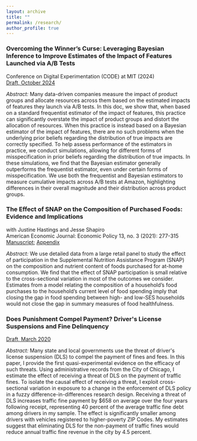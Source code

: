 ```yaml
---
layout: archive
title: ""
permalink: /research/
author_profile: true
---
```


### Overcoming the Winner’s Curse: Leveraging Bayesian Inference to Improve Estimates of the Impact of Features Launched via A/B Tests
Conference on Digital Experimentation (CODE) at MIT (2024) <br/>
[Draft, October 2024](https://www.amazon.science/publications/overcoming-the-winners-curse-leveraging-bayesian-inference-to-improve-estimates-of-the-impact-of-features-launched-via-a-b-tests)

*Abstract:* Many data-driven companies measure the impact of product groups and allocate resources across them based on the estimated impacts of features they launch via A/B tests. In this doc, we show that, when based on a standard frequentist estimator of the impact of features, this practice can significantly overstate the impact of product groups and distort the allocation of resources. When this practice is instead based on a Bayesian estimator of the impact of features, there are no such problems when the underlying prior beliefs regarding the distribution of true impacts are correctly specified. To help assess performance of the estimators in practice, we conduct simulations, allowing for different forms of misspecification in prior beliefs regarding the distribution of true impacts. In these simulations, we find that the Bayesian estimator generally outperforms the frequentist estimator, even under certain forms of misspecification. We use both the frequentist and Bayesian estimators to measure cumulative impacts across A/B tests at Amazon, highlighting differences in their overall magnitude and their distribution across product groups.

### The Effect of SNAP on the Composition of Purchased Foods: Evidence and Implications<br/>
with Justine Hastings and Jesse Shapiro<br/>
American Economic Journal: Economic Policy 13, no. 3 (2021): 277-315 <br/>
[Manuscript](../files/snap_nutrition.pdf); [Appendix](../files/nutr_online.pdf)

*Abstract:* We use detailed data from a large retail panel to study the effect of participation in the Supplemental Nutrition Assistance Program (SNAP) on the composition and nutrient content of foods purchased for at-home consumption. We find that the effect of SNAP participation is small relative to the cross-sectional variation in most of the outcomes we consider. Estimates from a model relating the composition of a household’s food purchases to the household’s current level of food spending imply that closing the gap in food spending between high- and low-SES households would not close the gap in summary measures of food healthfulness.

### Does Punishment Compel Payment? Driver's License Suspensions and Fine Delinquency<br/>
[Draft, March 2020](https://papers.ssrn.com/sol3/papers.cfm?abstract_id=3545324)

*Abstract:* Many state and local governments use the threat of driver's license suspension (DLS) to compel the payment of fines and fees. In this paper, I provide the first quasi-experimental evidence on the efficacy of such threats. Using administrative records from the City of Chicago, I estimate the effect of receiving a threat of DLS on the payment of traffic fines. To isolate the causal effect of receiving a threat, I exploit cross-sectional variation in exposure to a change in the enforcement of DLS policy in a fuzzy difference-in-differences research design. Receiving a threat of DLS increases traffic fine payment by $658 on average over the four years following receipt, representing 40 percent of the average traffic fine debt among drivers in my sample. The effect is significantly smaller among drivers with vehicles registered to higher-poverty ZIP Codes. My estimates suggest that eliminating DLS for the non-payment of traffic fines would reduce annual traffic fine revenue in the city by 4.5 percent.  
